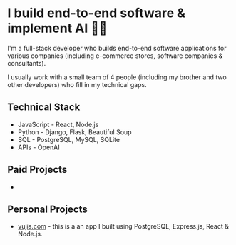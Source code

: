 <link rel="stylesheet" type="text/css" href="./index.css">

<h1>I build end-to-end software & implement AI 🦾🦿</h1>

<p>I'm a full-stack developer who builds end-to-end software applications for various companies (including e-commerce stores, software companies & consultants).</p>
<p>I usually work with a small team of 4 people (including my brother and two other developers) who fill in my technical gaps.</p>

<h2>Technical Stack</h2>

<ul>
  <li>JavaScript - React, Node.js</li>
  <li>Python - Django, Flask, Beautiful Soup</li>
  <li>SQL - PostgreSQL, MySQL, SQLite</li>
  <li>APIs - OpenAI</li>
</ul>

<h2>Paid Projects</h2>

<ul>
  <li></li>
</ul>

<h2>Personal Projects</h2>

<ul>
  <li><a href='https://vujis.com' target="_blank">vujis.com</a> - this is a an app I built using PostgreSQL, Express.js, React & Node.js.</li>
</ul>
